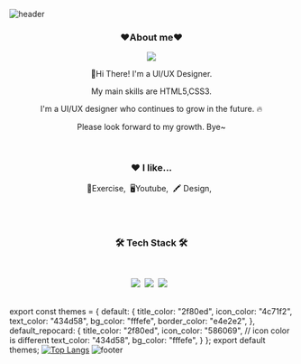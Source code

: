 ![header](https://capsule-render.vercel.app/api?type=waving&color=auto&height=200&section=header&text=Welcome%20to%20H_line%20Github&fontSize=50&animation=twinkling&text-color=_e2e3dd)
<h3 align="center"><b>❤️About me❤️</b></h3>
<p align="center"><a href="https://nahyeonsun.github.io/personalv2/" target="_blank"><img src="[https://img.shields.io/badge/homepage]-EA4AAA?style=flat&logo=GitHub Sponsors&logoColor=white"/></a></p>

<p align="center">👋Hi There! I'm a UI/UX Designer.</p>
<p align="center"> My main skills are HTML5,CSS3.</p>
<p align="center">I'm a UI/UX designer who continues to grow in the future. 🔥</p> 
<p align="center">Please look forward to my growth. Bye~</p>

<br>

<h3 align="center">❤️ I like...</h3>
<p align="center">💪Exercise,&nbsp;&nbsp;🖥Youtube,&nbsp;&nbsp;🖍 Design,&nbsp;&nbsp;</p>

<br>
<br>

<h3 align="center"><b>🛠 Tech Stack 🛠</b></h3>
</br>
<p align="center">
<img src="https://img.shields.io/badge/HTML-orange?style=flat-square&logo=HTML&logoColor=white"/></a>&nbsp
<img src="https://img.shields.io/badge/Javascript-yellow?style=flat-square&logo=Javascript&logoColor=white"/></a>&nbsp 
<img src="https://img.shields.io/badge/CSS3-1572B6?style=flat-square&logo=CSS3&logoColor=white"/></a> &nbsp

<br>
<br>

export const themes = {
  default: {
    title_color: "2f80ed",
    icon_color: "4c71f2",
    text_color: "434d58",
    bg_color: "fffefe",
    border_color: "e4e2e2",
  },
  default_repocard: {
    title_color: "2f80ed",
    icon_color: "586069", // icon color is different
    text_color: "434d58",
    bg_color: "fffefe",
  }
};
export default themes;
[![Top Langs](https://github-readme-stats.vercel.app/api/top-langs/?username=nahyeonsun&theme=radical&layout=compact&)](https://github.com/nahyeonsun?/github-readme-stats) 
![footer](https://capsule-render.vercel.app/api?type=waving&color=_e2e3dd&height=100&section=footer)
